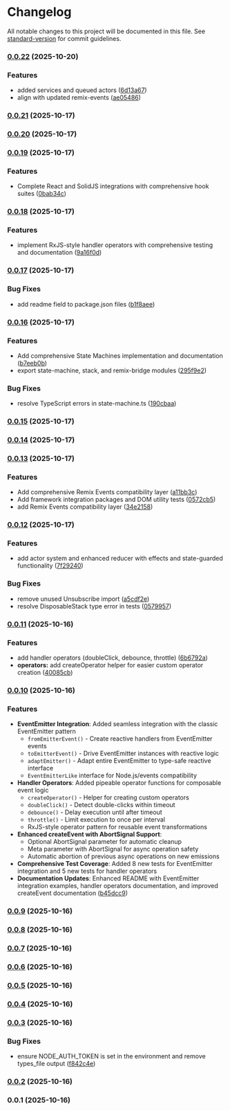 # Changelog

All notable changes to this project will be documented in this file. See [standard-version](https://github.com/conventional-changelog/standard-version) for commit guidelines.

### [0.0.22](https://github.com/doeixd/events/compare/v0.0.21...v0.0.22) (2025-10-20)


### Features

* added services and queued actors ([6d13a67](https://github.com/doeixd/events/commit/6d13a672d14fd4ca2edab7a0e2fcef76e180cde0))
* align with updated remix-events ([ae05486](https://github.com/doeixd/events/commit/ae054866ed4c21d03287c4649f78bc5fda311398))

### [0.0.21](https://github.com/doeixd/events/compare/v0.0.20...v0.0.21) (2025-10-17)

### [0.0.20](https://github.com/doeixd/events/compare/v0.0.19...v0.0.20) (2025-10-17)

### [0.0.19](https://github.com/doeixd/events/compare/v0.0.18...v0.0.19) (2025-10-17)


### Features

* Complete React and SolidJS integrations with comprehensive hook suites ([0bab34c](https://github.com/doeixd/events/commit/0bab34ce8d521ee7b6def0ac221bbefe1afc8d09))

### [0.0.18](https://github.com/doeixd/events/compare/v0.0.17...v0.0.18) (2025-10-17)


### Features

* implement RxJS-style handler operators with comprehensive testing and documentation ([9a16f0d](https://github.com/doeixd/events/commit/9a16f0d1a66babd868bf50034cbf99ed30d4eaf3))

### [0.0.17](https://github.com/doeixd/events/compare/v0.0.16...v0.0.17) (2025-10-17)


### Bug Fixes

* add readme field to package.json files ([b1f8aee](https://github.com/doeixd/events/commit/b1f8aeead2eaa63a0ce3ff6380cee1e0d5bebe86))

### [0.0.16](https://github.com/doeixd/events/compare/v0.0.15...v0.0.16) (2025-10-17)


### Features

* Add comprehensive State Machines implementation and documentation ([b7eeb0b](https://github.com/doeixd/events/commit/b7eeb0bed9b41129c8d0db2ecc16b811f97dbaac))
* export state-machine, stack, and remix-bridge modules ([295f9e2](https://github.com/doeixd/events/commit/295f9e26d979ddd89414ede3917b43871ad046c1))


### Bug Fixes

* resolve TypeScript errors in state-machine.ts ([190cbaa](https://github.com/doeixd/events/commit/190cbaafffd09a5d32794639c58698ccf93441cd))

### [0.0.15](https://github.com/doeixd/events/compare/v0.0.14...v0.0.15) (2025-10-17)

### [0.0.14](https://github.com/doeixd/events/compare/v0.0.13...v0.0.14) (2025-10-17)

### [0.0.13](https://github.com/doeixd/events/compare/v0.0.12...v0.0.13) (2025-10-17)


### Features

* Add comprehensive Remix Events compatibility layer ([a11bb3c](https://github.com/doeixd/events/commit/a11bb3c600294b25e0dd055dc859f912f7c2ed70))
* Add framework integration packages and DOM utility tests ([0572cb5](https://github.com/doeixd/events/commit/0572cb59133621d7a3cc7b0e2dcae36771045036))
* add Remix Events compatibility layer ([34e2158](https://github.com/doeixd/events/commit/34e2158fcd1cd2c42ca5cfe1ff6b7579074e9794))

### [0.0.12](https://github.com/doeixd/events/compare/v0.0.11...v0.0.12) (2025-10-17)


### Features

* add actor system and enhanced reducer with effects and state-guarded functionality ([7f29240](https://github.com/doeixd/events/commit/7f2924052b303fea3ba87cd5f016ed199234a6d1))


### Bug Fixes

* remove unused Unsubscribe import ([a5cdf2e](https://github.com/doeixd/events/commit/a5cdf2ef6bee1655d470033a4d1a23cebf13cc78))
* resolve DisposableStack type error in tests ([0579957](https://github.com/doeixd/events/commit/0579957236b90a0140d0868ab083e451d6e05420))

### [0.0.11](https://github.com/doeixd/events/compare/v0.0.10...v0.0.11) (2025-10-16)


### Features

* add handler operators (doubleClick, debounce, throttle) ([6b6792a](https://github.com/doeixd/events/commit/6b6792aa626315a81cd279009329ff993bafa848))
* **operators:** add createOperator helper for easier custom operator creation ([40085cb](https://github.com/doeixd/events/commit/40085cb92881d2b43926a2553808d5cf96d6a613))

### [0.0.10](https://github.com/doeixd/events/compare/v0.0.9...v0.0.10) (2025-10-16)


### Features

* **EventEmitter Integration**: Added seamless integration with the classic EventEmitter pattern
  * `fromEmitterEvent()` - Create reactive handlers from EventEmitter events
  * `toEmitterEvent()` - Drive EventEmitter instances with reactive logic
  * `adaptEmitter()` - Adapt entire EventEmitter to type-safe reactive interface
  * `EventEmitterLike` interface for Node.js/events compatibility
* **Handler Operators**: Added pipeable operator functions for composable event logic
  * `createOperator()` - Helper for creating custom operators
  * `doubleClick()` - Detect double-clicks within timeout
  * `debounce()` - Delay execution until after timeout
  * `throttle()` - Limit execution to once per interval
  * RxJS-style operator pattern for reusable event transformations
* **Enhanced createEvent with AbortSignal Support**:
  * Optional AbortSignal parameter for automatic cleanup
  * Meta parameter with AbortSignal for async operation safety
  * Automatic abortion of previous async operations on new emissions
* **Comprehensive Test Coverage**: Added 8 new tests for EventEmitter integration and 5 new tests for handler operators
* **Documentation Updates**: Enhanced README with EventEmitter integration examples, handler operators documentation, and improved createEvent documentation ([b45dcc9](https://github.com/doeixd/events/commit/b45dcc9411e4e81005b58f5015ab323b045da6ea))

### [0.0.9](https://github.com/doeixd/events/compare/v0.0.8...v0.0.9) (2025-10-16)

### [0.0.8](https://github.com/doeixd/events/compare/v0.0.7...v0.0.8) (2025-10-16)

### [0.0.7](https://github.com/doeixd/events/compare/v0.0.6...v0.0.7) (2025-10-16)

### [0.0.6](https://github.com/doeixd/events/compare/v0.0.5...v0.0.6) (2025-10-16)

### [0.0.5](https://github.com/doeixd/events/compare/v0.0.4...v0.0.5) (2025-10-16)

### [0.0.4](https://github.com/doeixd/events/compare/v0.0.3...v0.0.4) (2025-10-16)

### [0.0.3](https://github.com/doeixd/events/compare/v0.0.2...v0.0.3) (2025-10-16)


### Bug Fixes

* ensure NODE_AUTH_TOKEN is set in the environment and remove types_file output ([f842c4e](https://github.com/doeixd/events/commit/f842c4e84be749de111158d0c449ccf9060a41dc))

### [0.0.2](https://github.com/doeixd/events/compare/v0.0.1...v0.0.2) (2025-10-16)

### 0.0.1 (2025-10-16)
